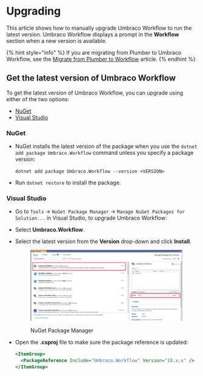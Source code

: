 # Upgrading

This article shows how to manually upgrade Umbraco Workflow to run the latest version. Umbraco Workflow displays a prompt in the **Workflow** section when a new version is available.

{% hint style="info" %}
If you are migrating from Plumber to Umbraco Workflow, see the [Migrate from Plumber to Workflow](migrating-workflow.md) article.
{% endhint %}

## Get the latest version of Umbraco Workflow

To get the latest version of Umbraco Workflow, you can upgrade using either of the two options:

* [NuGet](#nuget)
* [Visual Studio](#visual-studio)

### NuGet

*   NuGet installs the latest version of the package when you use the `dotnet add package Umbraco.Workflow` command unless you specify a package version:

    `dotnet add package Umbraco.Workflow --version <VERSION>`
* Run `dotnet restore` to install the package.

### Visual Studio

* Go to `Tools` -> `NuGet Package Manager` -> `Manage NuGet Packages for Solution...` in Visual Studio, to upgrade Umbraco Workflow:
* Select **Umbraco.Workflow**.
*   Select the latest version from the **Version** drop-down and click **Install**.

    <figure><img src="../images/VS_Installation_v10.png" alt=""><figcaption><p>NuGet Package Manager</p></figcaption></figure>
*   Open the **.csproj** file to make sure the package reference is updated:

    ```xml
    <ItemGroup>
      <PackageReference Include="Umbraco.Workflow" Version="10.x.x" />
    </ItemGroup>
    ```
